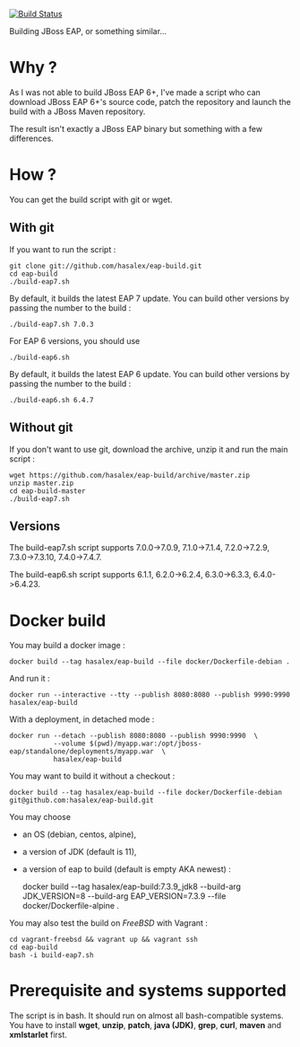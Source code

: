 [![Build Status](https://travis-ci.com/hasalex/eap-build.svg?branch=master)](https://travis-ci.com/hasalex/eap-build)

Building JBoss EAP, or something similar...

Why ?
=====
As I was not able to build JBoss EAP 6+, I've made a script who can download JBoss EAP 6+'s source code, patch the repository and launch the build with a JBoss Maven repository.

The result isn't exactly a JBoss EAP binary but something with a few differences.

How ?
=====
You can get the build script with git or wget.

With git
--------
If you want to run the script :

    git clone git://github.com/hasalex/eap-build.git
    cd eap-build
    ./build-eap7.sh

By default, it builds the latest EAP 7 update. You can build other versions by passing the number to the build :

    ./build-eap7.sh 7.0.3

For EAP 6 versions, you should use 

    ./build-eap6.sh

By default, it builds the latest EAP 6 update. You can build other versions by passing the number to the build :

    ./build-eap6.sh 6.4.7

Without git
-----------
If you don't want to use git, download the archive, unzip it and run the main script :

    wget https://github.com/hasalex/eap-build/archive/master.zip
    unzip master.zip
    cd eap-build-master
    ./build-eap7.sh

Versions
--------
The build-eap7.sh script supports 7.0.0->7.0.9, 7.1.0->7.1.4, 7.2.0->7.2.9, 7.3.0->7.3.10, 7.4.0->7.4.7.

The build-eap6.sh script supports 6.1.1, 6.2.0->6.2.4, 6.3.0->6.3.3, 6.4.0->6.4.23.

Docker build
============

You may build a docker image :

    docker build --tag hasalex/eap-build --file docker/Dockerfile-debian .

And run it :

    docker run --interactive --tty --publish 8080:8080 --publish 9990:9990 hasalex/eap-build

With a deployment, in detached mode :

    docker run --detach --publish 8080:8080 --publish 9990:9990  \
               --volume $(pwd)/myapp.war:/opt/jboss-eap/standalone/deployments/myapp.war  \
               hasalex/eap-build

You may want to build it without a checkout :

    docker build --tag hasalex/eap-build --file docker/Dockerfile-debian git@github.com:hasalex/eap-build.git

You may choose 

* an OS (debian, centos, alpine),
* a version of JDK (default is 11), 
* a version of eap to build (default is empty AKA newest) :

    docker build --tag hasalex/eap-build:7.3.9_jdk8 --build-arg JDK_VERSION=8 --build-arg EAP_VERSION=7.3.9 --file docker/Dockerfile-alpine .


You may also test the build on *FreeBSD* with Vagrant :

    cd vagrant-freebsd && vagrant up && vagrant ssh
    cd eap-build
    bash -i build-eap7.sh

Prerequisite and systems supported
==================================
The script is in bash. 
It should run on almost all bash-compatible systems. 
You have to install **wget**, **unzip**, **patch**, **java (JDK)**, **grep**, **curl**, **maven** and **xmlstarlet** first.
